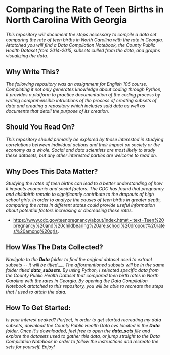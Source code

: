 # Comparing the Rate of Teen Births in North Carolina With Georgia
*This repository will document the steps necessary to compile a data set comparing the rate of teen births in North Carolina with the rate in Georgia. Attatched you will find a Data Compilation Notebook, the County Public Health Dataset from 2014-2015, subsets culled from the data, and graphs visualizing the data.*

## Why Write This?
*The following repository was an assignment for English 105 course. Completing it not only generates knowledge about coding through Python, it provides a platform to practice documentation of the coding process by writing comprehensible intructions of the process of creating subsets of data and creating a repository which includes said data as well as documents that detail the purpose of its creation.*

## Should You Read On?
*This repository should primarily be explored by those interested in studying correlations between individual actions and their impact on society or the economy as a whole. Social and data scientists are most likely to study these datasets, but any other interested parties are welcome to read on.*

## Why Does This Data Matter?

*Studying the rates of teen births can lead to a better understanding of how it impacts economic and social factors. The CDC has found that pregnancy and childbirth remain to significantly contribute to the dropouts of high school girls. In order to analyze the causes of teen births in greater depth, comparing the rates in different states could provide useful information about potential factors increasing or decreasing these rates.*
  - https://www.cdc.gov/teenpregnancy/about/index.htm#:~:text=Teen%20pregnancy%20and%20childbearing%20are,school%20dropout%20rates%20among%20grls.

## How Was The Data Collected?
*Navigate to the **Data** folder to find the original dataset used to extract subsets -- it will be titled **__**. The afformentioned subsets will be in the same folder titled **data_subsets**. By using Python, I selected specific data from the County Public Health Dataset that compared teen birth rates in North Carolina with the rates in Georgia. By opening the Data Compilation Notebook attatched to this repository, you will be able to recreate the steps that I used to attain the data.*

## How To Get Started:
*Is your interest peaked? Perfect, in order to get started recreating my data subsets, download the County Public Health Data cvs located in the **Data** folder. Once it's downloaded, feel free to open the **data_sets** file and explore the datasets used to gather this data, or jump straight to the Data Compilation Notebook in order to follow the instructions and recreate the sets for yourself. Enjoy!*
